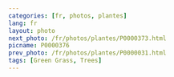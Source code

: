 ```yaml
---
categories: [fr, photos, plantes]
lang: fr
layout: photo
next_photo: /fr/photos/plantes/P0000373.html
picname: P0000376
prev_photo: /fr/photos/plantes/P0000031.html
tags: [Green Grass, Trees]
---
```

